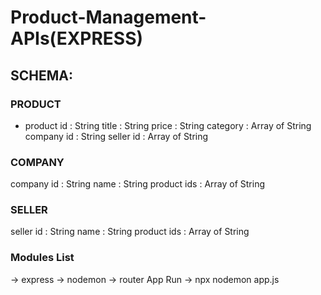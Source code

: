# Product-Management-APIs(EXPRESS)

## SCHEMA:
### PRODUCT
* product id : String
title : String
price : String
category : Array of String
company id : String
seller id : Array of String
### COMPANY
company id : String
name : String
product ids : Array of String
### SELLER
seller id : String
name : String
product ids : Array of String
### Modules List
-> express
-> nodemon
-> router
App Run
-> npx nodemon app.js
 
